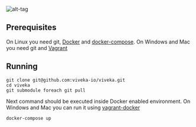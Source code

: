 ![alt-tag](http://viveka.io/viveka.png)

## Prerequisites

On Linux you need git, [Docker](https://www.docker.com/) and [docker-compose](https://docs.docker.com/compose/).
On Windows and Mac you need git and [Vagrant](https://www.vagrantup.com/)

## Running

    git clone git@github.com:viveka-io/viveka.git
    cd viveka
    git submodule foreach git pull

Next command should be executed inside Docker enabled environment. On Windows and Mac you can run it using [vagrant-docker](https://github.com/mucsi96/vagrant-docker)

    docker-compose up

